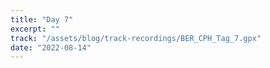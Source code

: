 ```yaml
---
title: "Day 7"
excerpt: ""
track: "/assets/blog/track-recordings/BER_CPH_Tag_7.gpx"
date: "2022-08-14"
---
```

